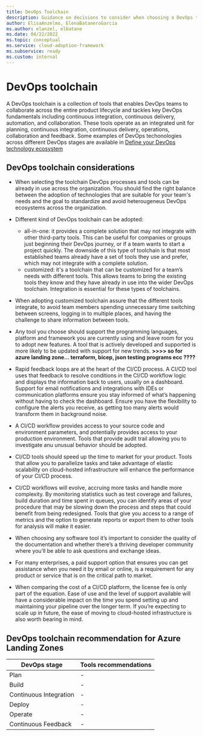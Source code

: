 ```yaml
---
title: DevOps Toolchain
description: Guidance on decisions to consider when choosing a DevOps tooling stack
author: ElisaAnzelmo, ElenaBataneroGarcia
ms.author: elanzel, elbatane
ms.date: 04/22/2022
ms.topic: conceptual
ms.service: cloud-adoption-framework
ms.subservice: ready
ms.custom: internal
---
```


# DevOps toolchain
A DevOps toolchain is a collection of tools that enables DevOps teams to collaborate across the entire product lifecycle and tackles key DevOps fundamentals including continuous integration, continuous delivery, automation, and collaboration.
These tools operate as an integrated unit for planning, continuous integration, continuous delivery, operations, collaboration and feedback. Some examples of DevOps techonologies across different DevOps stages are available in [Define your DevOps technology ecosystem](../considerations/devops-principles-and-practices.md#define-your-devops-technology-ecosystem)

## DevOps toolchain considerations
- When selecting the toolchain DevOps processes and tools can be already in use across the organization. You should find the right balance between the adoption of technologies that are suitable for your team's needs and the goal to standardize and avoid heterougeneus DevOps ecosystems across the organization.

- Different kind of DevOps toolchain can be adopted:
    - all-in-one:
      it provides a complete solution that may not integrate with other third-party tools. This can be useful for companies or groups just beginning their DevOps journey, or if a team wants to start a project quickly. The downside of this type of toolchain is that most established teams already have a set of tools they use and prefer, which may not integrate with a complete solution.
    - customized:
      it's a toolchain that can be customized for a team’s needs with different tools. This allows teams to bring the existing tools they know and they have already in use into the wider DevOps toolchain. Integration is essential for these types of toolchains. 

- When adopting customized toolchain assure that the different tools integrate, to avoid team members spending unnecessary time switching between screens, logging in to multiple places, and having the challenge to share information between tools.

- Any tool you choose should support the programming languages, platform and framework you are currently using and leave room for you to adopt new features. A tool that is actively developed and supported is more likely to be updated with support for new trends.   **>>>> so for azure landing zone... terraform, bicep, json testing programs ecc ????**

- Rapid feedback loops are at the heart of the CI/CD process. A CI/CD tool uses that feedback to resolve conditions in the CI/CD workflow logic and displays the information back to users, usually on a dashboard. 
Support for email notifications and integrations with IDEs or communication platforms ensure you stay informed of what’s happening without having to check the dashboard. Ensure you have the flexibility to configure the alerts you receive, as getting too many alerts would transform them in background noise.

- A CI/CD workflow provides access to your source code and environment parameters, and potentially provides access to your production environment. Tools that provide audit trail allowing you to investigate anu unusual behavior should be adopted.

- CI/CD tools should speed up the time to market for your product. Tools that allow you to parallelize tasks and take advantage of elastic scalability on cloud-hosted infrastructure will enhance the performance of your CI/CD process.

- CI/CD workflows will evolve, accruing more tasks and handle more complexity. By monitoring statistics such as test coverage and failures, build duration and time spent in queues, you can identify areas of your procedure that may be slowing down the process and steps that could benefit from being redesigned.
Tools that give you access to a range of metrics and the option to generate reports or export them to other tools for analysis will make it easier.

- When choosing any software tool it’s important to consider the quality of the documentation and whether there’s a thriving developer community where you’ll be able to ask questions and exchange ideas.

- For many enterprises, a paid support option that ensures you can get assistance when you need it by email or online, is a requirement for any product or service that is on the critical path to market.

- When comparing the cost of a CI/CD platform, the license fee is only part of the equation. Ease of use and the level of support available will have a considerable impact on the time you spend setting up and maintaining your pipeline over the longer term. If you’re expecting to scale up in future, the ease of moving to cloud-hosted infrastructure is also worth bearing in mind.

## DevOps toolchain recommendation for Azure Landing Zones


| DevOps stage | Tools recommendations |
| - | - |
| Plan | - |
| Build | - |
| Continuous Integration | - |
| Deploy | - |
| Operate | - |
| Continuous Feedback | - |






